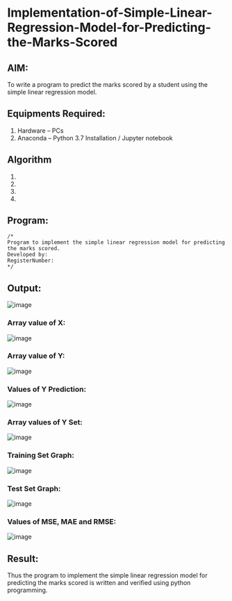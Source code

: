 # Implementation-of-Simple-Linear-Regression-Model-for-Predicting-the-Marks-Scored

## AIM:
To write a program to predict the marks scored by a student using the simple linear regression model.

## Equipments Required:
1. Hardware – PCs
2. Anaconda – Python 3.7 Installation / Jupyter notebook

## Algorithm
1. 
2. 
3. 
4. 

## Program:
```
/*
Program to implement the simple linear regression model for predicting the marks scored.
Developed by: 
RegisterNumber:  
*/
```

## Output:
![image](https://github.com/user-attachments/assets/9faadd4d-e3f3-4531-bfa5-b7f6af6b4db7)

### Array value of X:
![image](https://github.com/user-attachments/assets/8f3fcb0b-8e79-4b98-badd-bbeb39aadf01)

### Array value of Y:
![image](https://github.com/user-attachments/assets/87bcbec9-0eb0-4f4d-8714-582d3d10185e)

### Values of Y Prediction:
![image](https://github.com/user-attachments/assets/6e9f4b4d-d36b-46aa-be3a-f96d2a62d26d)

### Array values of Y Set:
![image](https://github.com/user-attachments/assets/5f38f6f0-cb29-4db3-8baf-0cb591d835cb)

### Training Set Graph:
![image](https://github.com/user-attachments/assets/20bca265-f574-4e40-8dde-e9519590228b)

### Test Set Graph:
![image](https://github.com/user-attachments/assets/2366250c-da60-401b-a508-632cbbbfa0c0)

### Values of MSE, MAE and RMSE:
![image](https://github.com/user-attachments/assets/b837b47f-df68-4ec9-b126-70824af538c8)



## Result:
Thus the program to implement the simple linear regression model for predicting the marks scored is written and verified using python programming.
